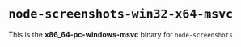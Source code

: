 # `node-screenshots-win32-x64-msvc`

This is the **x86_64-pc-windows-msvc** binary for `node-screenshots`

